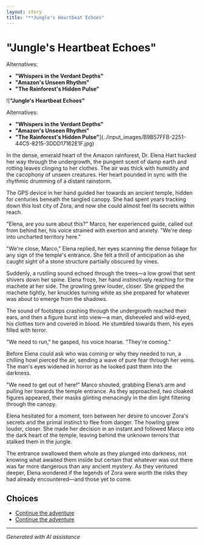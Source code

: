 ```yaml
---
layout: story
title: "**Jungle's Heartbeat Echoes"
---
```


# **"Jungle's Heartbeat Echoes"**

Alternatives:

- **"Whispers in the Verdant Depths"**
- **"Amazon's Unseen Rhythm"**
- **"The Rainforest's Hidden Pulse"**

![**"Jungle's Heartbeat Echoes"**

Alternatives:

- **"Whispers in the Verdant Depths"**
- **"Amazon's Unseen Rhythm"**
- **"The Rainforest's Hidden Pulse"**](../input_images/B9B57FFB-2251-44C5-8215-3DDD17162E1F.jpg)

In the dense, emerald heart of the Amazon rainforest, Dr. Elena Hart hacked her way through the undergrowth, the pungent scent of damp earth and rotting leaves clinging to her clothes. The air was thick with humidity and the cacophony of unseen creatures. Her heart pounded in sync with the rhythmic drumming of a distant rainstorm.

The GPS device in her hand guided her towards an ancient temple, hidden for centuries beneath the tangled canopy. She had spent years tracking down this lost city of Zora, and now she could almost feel its secrets within reach.

"Elena, are you sure about this?" Marco, her experienced guide, called out from behind her, his voice strained with exertion and anxiety. "We're deep into uncharted territory here."

"We're close, Marco," Elena replied, her eyes scanning the dense foliage for any sign of the temple's entrance. She felt a thrill of anticipation as she caught sight of a stone structure partially obscured by vines.

Suddenly, a rustling sound echoed through the trees—a low growl that sent shivers down her spine. Elena froze, her hand instinctively reaching for the machete at her side. The growling grew louder, closer. She gripped the machete tightly, her knuckles turning white as she prepared for whatever was about to emerge from the shadows.

The sound of footsteps crashing through the undergrowth reached their ears, and then a figure burst into view—a man, disheveled and wild-eyed, his clothes torn and covered in blood. He stumbled towards them, his eyes filled with terror.

"We need to run," he gasped, his voice hoarse. "They're coming."

Before Elena could ask who was coming or why they needed to run, a chilling howl pierced the air, sending a wave of pure fear through her veins. The man's eyes widened in horror as he looked past them into the darkness.

"We need to get out of here!" Marco shouted, grabbing Elena’s arm and pulling her towards the temple entrance. As they approached, two cloaked figures appeared, their masks glinting menacingly in the dim light filtering through the canopy.

Elena hesitated for a moment, torn between her desire to uncover Zora's secrets and the primal instinct to flee from danger. The howling grew louder, closer. She made her decision in an instant and followed Marco into the dark heart of the temple, leaving behind the unknown terrors that stalked them in the jungle.

The entrance swallowed them whole as they plunged into darkness, not knowing what awaited them inside but certain that whatever was out there was far more dangerous than any ancient mystery. As they ventured deeper, Elena wondered if the legends of Zora were worth the risks they had already encountered—and those yet to come.


## Choices

* [Continue the adventure](./20221013_140920)
* [Continue the adventure](./130188528_3781238605303881_7510459135709865265_n)


---
*Generated with AI assistance*
